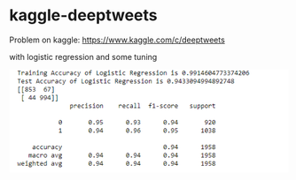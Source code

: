 # kaggle-deeptweets
Problem on kaggle: https://www.kaggle.com/c/deeptweets

with logistic regression and some tuning

![image.png](image.png)
